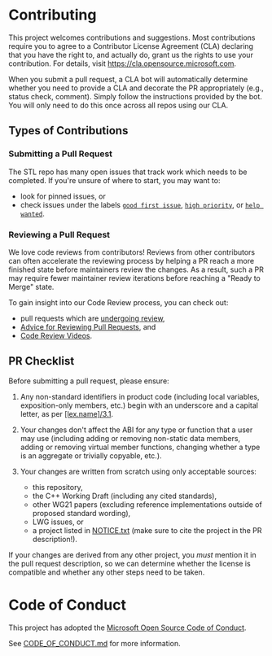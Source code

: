 # Contributing

This project welcomes contributions and suggestions. Most contributions require you to agree to a
Contributor License Agreement (CLA) declaring that you have the right to, and actually do, grant us
the rights to use your contribution. For details, visit https://cla.opensource.microsoft.com.

When you submit a pull request, a CLA bot will automatically determine whether you need to provide
a CLA and decorate the PR appropriately (e.g., status check, comment). Simply follow the instructions
provided by the bot. You will only need to do this once across all repos using our CLA.

## Types of Contributions

### Submitting a Pull Request

The STL repo has many open issues that track work which needs to be completed.
If you're unsure of where to start, you may want to:

* look for pinned issues, or
* check issues under the labels [`good first issue`][label:"good first issue"],
  [`high priority`][label:"high priority"], or [`help wanted`][label:"help wanted"].

### Reviewing a Pull Request

We love code reviews from contributors! Reviews from other contributors can often accelerate the reviewing process
by helping a PR reach a more finished state before maintainers review the changes. As a result, such a PR may require
fewer maintainer review iterations before reaching a "Ready to Merge" state.

To gain insight into our Code Review process, you can check out:

* pull requests which are [undergoing review][review:changes-requested],
* [Advice for Reviewing Pull Requests][wiki:advice-for-reviewing], and
* [Code Review Videos][wiki:videos].

## PR Checklist

Before submitting a pull request, please ensure:

1. Any non-standard identifiers in product code (including local variables, exposition-only members, etc.)
   begin with an underscore and a capital letter, as per [\[lex.name\]/3.1][].

2. Your changes don't affect the ABI for any type or function that a user may use (including adding or removing
   non-static data members, adding or removing virtual member functions, changing whether a type is an aggregate
   or trivially copyable, etc.).

3. Your changes are written from scratch using only acceptable sources:
   * this repository,
   * the C++ Working Draft (including any cited standards),
   * other WG21 papers (excluding reference implementations outside of proposed standard wording),
   * LWG issues, or
   * a project listed in [NOTICE.txt][] (make sure to cite the project in the PR description!).

If your changes are derived from any other project, you _must_ mention it in the pull request description,
so we can determine whether the license is compatible and whether any other steps need to be taken.

# Code of Conduct

This project has adopted the [Microsoft Open Source Code of Conduct](https://opensource.microsoft.com/codeofconduct/).

See [CODE_OF_CONDUCT.md](CODE_OF_CONDUCT.md) for more information.

[label:"good first issue"]:
   https://github.com/microsoft/STL/issues?q=is%3Aopen+is%3Aissue+label%3A%22good+first+issue%22
[label:"high priority"]: https://github.com/microsoft/STL/issues?q=is%3Aopen+is%3Aissue+label%3A%22high+priority%22
[label:"help wanted"]: https://github.com/microsoft/STL/issues?q=is%3Aopen+is%3Aissue+label%3A%22help+wanted%22
[review:changes-requested]: https://github.com/microsoft/STL/pulls?q=is%3Apr+is%3Aopen+review%3Achanges-requested
[wiki:advice-for-reviewing]: https://github.com/microsoft/STL/wiki/Advice-for-Reviewing-Pull-Requests
[NOTICE.txt]: https://github.com/microsoft/STL/blob/main/NOTICE.txt
[wiki:videos]: https://github.com/microsoft/STL/wiki/Code-Review-Videos
[\[lex.name\]/3.1]: https://eel.is/c++draft/lex.name#3.1
